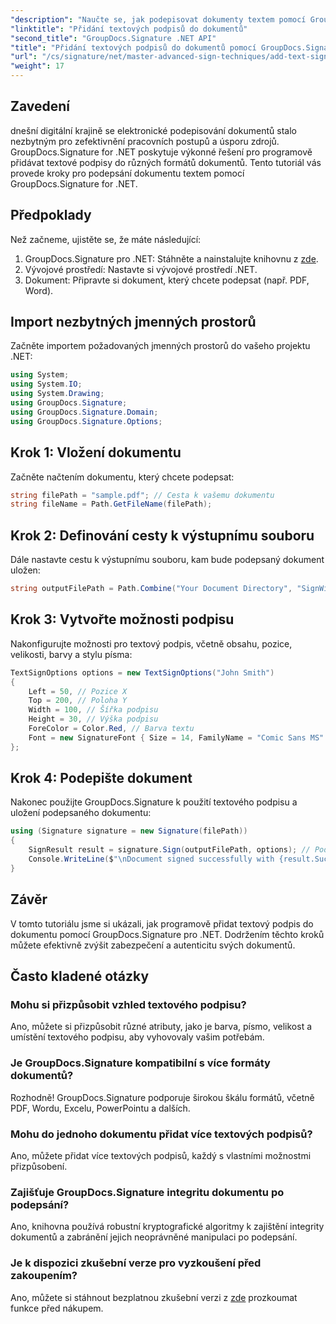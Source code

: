 ```yaml
---
"description": "Naučte se, jak podepisovat dokumenty textem pomocí GroupDocs.Signature pro .NET. Podrobný návod pro programově přidávání textových podpisů."
"linktitle": "Přidání textových podpisů do dokumentů"
"second_title": "GroupDocs.Signature .NET API"
"title": "Přidání textových podpisů do dokumentů pomocí GroupDocs.Signature"
"url": "/cs/signature/net/master-advanced-sign-techniques/add-text-signatures-to-documents/"
"weight": 17
---
```


## Zavedení

dnešní digitální krajině se elektronické podepisování dokumentů stalo nezbytným pro zefektivnění pracovních postupů a úsporu zdrojů. GroupDocs.Signature for .NET poskytuje výkonné řešení pro programově přidávat textové podpisy do různých formátů dokumentů. Tento tutoriál vás provede kroky pro podepsání dokumentu textem pomocí GroupDocs.Signature for .NET.

## Předpoklady

Než začneme, ujistěte se, že máte následující:

1. GroupDocs.Signature pro .NET: Stáhněte a nainstalujte knihovnu z [zde](https://releases.groupdocs.com/signature/net/).
2. Vývojové prostředí: Nastavte si vývojové prostředí .NET.
3. Dokument: Připravte si dokument, který chcete podepsat (např. PDF, Word).

## Import nezbytných jmenných prostorů

Začněte importem požadovaných jmenných prostorů do vašeho projektu .NET:

```csharp
using System;
using System.IO;
using System.Drawing;
using GroupDocs.Signature;
using GroupDocs.Signature.Domain;
using GroupDocs.Signature.Options;
```

## Krok 1: Vložení dokumentu

Začněte načtením dokumentu, který chcete podepsat:

```csharp
string filePath = "sample.pdf"; // Cesta k vašemu dokumentu
string fileName = Path.GetFileName(filePath);
```

## Krok 2: Definování cesty k výstupnímu souboru

Dále nastavte cestu k výstupnímu souboru, kam bude podepsaný dokument uložen:

```csharp
string outputFilePath = Path.Combine("Your Document Directory", "SignWithText", fileName);
```

## Krok 3: Vytvořte možnosti podpisu

Nakonfigurujte možnosti pro textový podpis, včetně obsahu, pozice, velikosti, barvy a stylu písma:

```csharp
TextSignOptions options = new TextSignOptions("John Smith")
{
    Left = 50, // Pozice X
    Top = 200, // Poloha Y
    Width = 100, // Šířka podpisu
    Height = 30, // Výška podpisu
    ForeColor = Color.Red, // Barva textu
    Font = new SignatureFont { Size = 14, FamilyName = "Comic Sans MS" } // Nastavení písma
};
```

## Krok 4: Podepište dokument

Nakonec použijte GroupDocs.Signature k použití textového podpisu a uložení podepsaného dokumentu:

```csharp
using (Signature signature = new Signature(filePath))
{
    SignResult result = signature.Sign(outputFilePath, options); // Podepište dokument
    Console.WriteLine($"\nDocument signed successfully with {result.Succeeded.Count} signature(s).\nFile saved at {outputFilePath}.");
}
```

## Závěr

V tomto tutoriálu jsme si ukázali, jak programově přidat textový podpis do dokumentu pomocí GroupDocs.Signature pro .NET. Dodržením těchto kroků můžete efektivně zvýšit zabezpečení a autenticitu svých dokumentů.

## Často kladené otázky

### Mohu si přizpůsobit vzhled textového podpisu?
Ano, můžete si přizpůsobit různé atributy, jako je barva, písmo, velikost a umístění textového podpisu, aby vyhovovaly vašim potřebám.

### Je GroupDocs.Signature kompatibilní s více formáty dokumentů?
Rozhodně! GroupDocs.Signature podporuje širokou škálu formátů, včetně PDF, Wordu, Excelu, PowerPointu a dalších.

### Mohu do jednoho dokumentu přidat více textových podpisů?
Ano, můžete přidat více textových podpisů, každý s vlastními možnostmi přizpůsobení.

### Zajišťuje GroupDocs.Signature integritu dokumentu po podepsání?
Ano, knihovna používá robustní kryptografické algoritmy k zajištění integrity dokumentů a zabránění jejich neoprávněné manipulaci po podepsání.

### Je k dispozici zkušební verze pro vyzkoušení před zakoupením?
Ano, můžete si stáhnout bezplatnou zkušební verzi z [zde](https://releases.groupdocs.com/) prozkoumat funkce před nákupem.